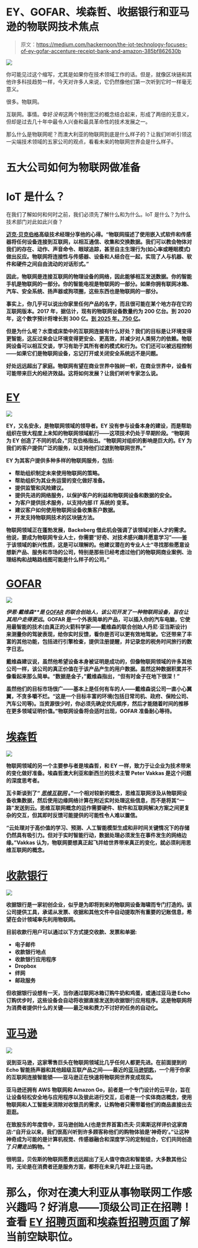 # EY、GOFAR、埃森哲、收据银行和亚马逊的物联网技术焦点

> 原文：<https://medium.com/hackernoon/the-iot-technology-focuses-of-ey-gofar-accenture-receipt-bank-and-amazon-385bf862630b>

![](img/6598e2074c8805fd7760edb9db8b1643.png)

你可能见过这个缩写，尤其是如果你在技术领域工作的话。但是，就像区块链和其他许多科技趋势一样，今天对许多人来说，它仍然像他们第一次听到它时一样毫无意义。

很多。物联网。

互联网。事情。幸好*没有*这两个特别宽泛的概念结合起来，形成了两倍的无意义，但却是过去几十年中最令人兴奋和最具革命性的技术发展之一。

那么什么是物联网呢？而澳大利亚的物联网到底是什么样子的？让我们听听引领这一尖端技术领域的五家公司的观点，看看未来的物联网世界会是什么样子。

# 五大公司如何为物联网做准备

# IoT 是什么？

在我们了解如何和何时之前，我们必须先了解什么和为什么。IoT 是什么？为什么技术部门对此如此兴奋？

[**迈克·贝克伯格**](https://www.linkedin.com/in/mikebackeberg?utm_source=Martec&utm_medium=Martec&utm_campaign=EY&utm_term=IoT%20Australia&utm_content=IoT%20Australia)[](https://www.ey.com/au/en/careers?utm_source=Martec&utm_medium=Martec&utm_campaign=EY&utm_term=IoT%20Australia&utm_content=IoT%20Australia)**高级技术经理分享他的心得。“物联网描述了使用嵌入式软件和传感器将任何设备连接到互联网，以相互通信、收集和交换数据。我们可以教会物体对我们的存在、动作、声音命令、眼球追踪，甚至自主生理行为(如心率或睡眠模式)做出反应。物联网将连接性与传感器、设备和人结合在一起，实现了人与机器、软件和硬件之间自由流动的对话形式。”**

**因此，物联网是连接互联网的物理设备的网络，因此能够相互发送数据。你的智能手机是物联网的一部分。你的智能电视是物联网的一部分。如果你拥有联网冰箱、汽车、安全系统、扬声器或狗项圈，这些东西也是物联网的一部分。**

**事实上，你几乎可以说出你家里任何产品的名字，而且很可能在某个地方存在它的互联网版本。2017 年，据估计，现有的物联网设备数量约为 200 亿台。到 2020 年，这个数字预计将增长到 300 亿。[到 2025 年，750 亿](https://www.statista.com/statistics/471264/iot-number-of-connected-devices-worldwide/)。**

**但是为什么呢？水壶或床垫中的互联网连接有什么好处？我们的目标是让环境变得更智能，这反过来会让环境变得更安全、更高效，并减少对人类努力的依赖。物联网设备可以相互交谈，学习有助于其所有者的模式和行为。它们还可以被远程控制——如果它们是物联网设备，忘记打开或关闭安全系统远不是问题。**

**好处远远超出了家庭。物联网有望在商业世界中独树一帜，在商业世界中，设备有可能带来巨大的经济效益。这将如何发展？让我们听听专家怎么说。**

# **[EY](https://www.ey.com/au/en/careers?utm_source=Martec&utm_medium=Martec&utm_campaign=EY&utm_term=IoT%20Australia&utm_content=IoT%20Australia)**

**![](img/0ef168baa8dc84ab4e4b204e00b48656.png)**

**EY，又名安永，是物联网领域的领导者。EY 没有参与设备本身的建设，而是帮助组织在很大程度上未知的物联网领域航行——这项技术仍处于早期阶段。“物联网为 EY 创造了不同的机会，”贝克伯格指出。“物联网对组织的影响是巨大的。EY 为我们的客户提供广泛的服务，以支持他们过渡到物联网世界。”**

**EY 为其客户提供多种多样的物联网服务，包括:**

*   **帮助组织制定未来使用物联网的策略。**
*   **帮助组织为其业务运营的变化做好准备。**
*   **提供监管和风险建议。**
*   **提供先进的网络服务，以保护客户的利益和物联网设备和数据的安全。**
*   **为客户提供技术服务，以支持内部 IT 系统的
    变革。**
*   **建议客户如何使用物联网设备收集客户数据。**
*   **开发支持物联网技术的区块链方法。**

**物联网领域正在蓬勃发展，Backeberg 借此机会强调了该领域对新人才的需求。他说，要成为物联网专业人士，你需要“好奇、对技术感兴趣并愿意学习”——鉴于该领域的新兴性质，这是可以理解的。他建议潜在的专业人士“寻找那些愿意设想新产品、服务和市场的公司，特别是那些已经考虑过他们的物联网商业案例、治理结构和战略路线图可能是什么样子的公司。”**

# **[GOFAR](https://www.gofar.co/?utm_source=Martec&utm_medium=Martec&utm_campaign=GoFar&utm_term=IoT%20Australia&utm_content=IoT%20Australia)**

**![](img/94a7b75e89701554c4c91e7c6d0b3cc9.png)**

****伊恩·戴维森**是 [**GOFAR**](https://www.gofar.co/) 的联合创始人，该公司开发了一种物联网设备，旨在让其用户*走得更远*。GOFAR 是一个外表简单的产品，可以插入你的汽车电脑，它使用最智能的技术(由真正的火箭科学家——戴维森的联合创始人丹尼·亚当斯设计)来测量你的驾驶表现，给你实时反馈，看你是否可以更有效地驾驶。它还带来了丰富的其他功能，包括进行引擎检查，提供注册提醒，并记录您的税务时间旅行的数字日志。**

**戴维森建议说，虽然他希望设备本身被证明是成功的，但像物联网领域的许多其他公司一样，该公司的真正价值在于该产品产生的用户数据。虽然这种数据积累并不像看起来那么简单。“数据是金子，”戴维森指出，“但有时金子在地下很深！”**

**虽然他们的目标市场很广——基本上是任何有车的人——戴维森说公司一直小心翼翼，不贪多嚼不烂。“这是一个目标丰富的环境(包括日常司机、政府、保险公司、汽车公司等)。当资源很少时，你必须先确定优先顺序，然后才能随着时间的推移在更多领域证明价值。”物联网设备将会适时出现，GOFAR 准备耐心等待。**

# **[埃森哲](https://www.accenture.com/au-en/careers?src=JBCAMP&c=car_employeeexperie_10266893&n=jpc_0518)**

**![](img/d770880006a67073cf0898334a001ccb.png)**

**物联网领域的另一个主要参与者是埃森哲，和 EY 一样，致力于让企业为技术带来的变化做好准备。埃森哲澳大利亚和新西兰的技术主管 Peter Vakkas 是这个问题的深度思考者。**

**瓦卡斯谈到了“ [*思维互联网*](https://www.themartec.com/insidelook/ai-data-analytics-predictions) 。”一个相对较新的概念，思维互联网涉及从物联网设备收集数据，然后使用边缘网络计算在附近实时处理这些信息，而不是将其“一路”发送到云。思维互联网概念的运作需要硬件、软件和互联网解决方案之间更复杂的交互，但其即时反馈可能提供的可能性令人难以置信。**

**“云处理对于高价值的学习、预测、人工智能模型生成和非时间关键情况下的存储仍然具有吸引力。但对于实时智能行动，数据处理必须发生在事件发生的网络边缘。”Vakkas 认为，物联网要想真正起飞并给世界带来真正的变化，就必须利用思维互联网的概念。**

# **[收款银行](https://www.receipt-bank.com/)**

**![](img/eede4ea42ed25b136353c68db43f043f.png)**

**收据银行是一家初创企业，似乎是为即将到来的物联网设备海啸而专门打造的。该公司提供工具，承诺从发票、收据和其他文件中自动提取所有重要的记账信息，希望在会计领域率先利用物联网。**

**目前收款行用户可以通过以下方式提交收款、发票和单据:**

*   **电子邮件**
*   **收款银行地点**
*   **收款银行应用程序**
*   **Dropbox**
*   **绊网**
*   **邮政服务**

**但收据银行设想有一天，当你通过联网冰箱订购牛奶和鸡蛋，或通过亚马逊 Echo 订购优步时，这些设备会自动将收据直接发送到收据银行应用程序。这是物联网将为消费者提供什么的关键——最乏味和费力不讨好的任务的自动化。**

# **[亚马逊](https://www.amazon.com.au/)**

**![](img/3caa581d982968394748802d49762d04.png)**

**说到亚马逊，这家零售巨头在物联网领域比几乎任何人都更先进。在前面提到的 Echo 智能扬声器和其他超级互联产品之间——最近的[亚马逊钥匙](https://www.digitaltrends.com/home/what-is-amazon-key/)，一个用于你家的互联网连接智能锁——亚马逊正在快速将物联网世界变成现实。**

**亚马逊还拥有 AWS 物联网和 Amazon Go，前者是一个专门设计的云平台，旨在让设备轻松安全地与应用程序以及彼此进行交互，后者是一个实体商店概念，使用物联网和人工智能来消除对收银员的需求，让购物者只需带着他们的商品直接出去逛逛。**

**在致股东的年度信中，亚马逊创始人(也是世界首富)杰夫·贝索斯这样评价这家商店:“自开业以来，我们很高兴听到许多顾客称他们的购物体验是‘神奇的’。”让这种神奇成为可能的是计算机视觉、传感器融合和深度学习的定制组合，它们共同创造了*只需走出*购物。"**

**很明显，贝佐斯的物联网愿景远远超出了无人值守商店和智能锁，大多数其他公司，无论是在消费者还是服务方面，都将在未来几年赶上亚马逊。**

# **那么，你对在澳大利亚从事物联网工作感兴趣吗？好消息——顶级公司正在招聘！查看 [EY 招聘页面](https://www.ey.com/au/en/careers?utm_source=Martec&utm_medium=Martec&utm_campaign=EY&utm_term=IoT%20Australia&utm_content=IoT%20Australia)和[埃森哲招聘页面](https://www.accenture.com/au-en/careers?src=JBCAMP&c=car_employeeexperie_10266893&n=jpc_0518)了解当前空缺职位。**